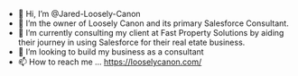 - 👋 Hi, I’m @Jared-Loosely-Canon
- 👀 I’m the owner of Loosely Canon and its primary Salesforce Consultant.
- 🌱 I’m currently consulting my client at Fast Property Solutions by aiding their journey in using Salesforce for their real etate business.
- 💞️ I’m looking to build my business as a consultant
- 📫 How to reach me ... https://looselycanon.com/

<!---
Jared-Loosely-Canon/Jared-Loosely-Canon is a ✨ special ✨ repository because its `README.md` (this file) appears on your GitHub profile.
You can click the Preview link to take a look at your changes.
--->
